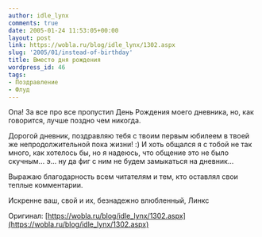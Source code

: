 ```yaml
---
author: idle_lynx
comments: true
date: 2005-01-24 11:53:05+00:00
layout: post
link: https://wobla.ru/blog/idle_lynx/1302.aspx
slug: '2005/01/instead-of-birthday'
title: Вместо дня рождения
wordpress_id: 46
tags:
- Поздравление
- Флуд
---
```


Опа! За все про все пропустил День Рождения моего дневника, но, как говорится, лучше поздно чем никогда.

Дорогой дневник, поздравляю тебя с твоим первым юбилеем в твоей же непродолжительной пока жизни! :) И хоть общался я с тобой не так много, как хотелось бы, но я надеюсь, что общение это не было скучным... э... ну да фиг с ним не будем замыкаться на дневник...

Выражаю благодарность всем читателям и тем, кто оставлял свои теплые комментарии.

Искренне ваш, свой и их,
безнадежно влюбленный,
Линкс

Оригинал: [https://wobla.ru/blog/idle_lynx/1302.aspx](https://wobla.ru/blog/idle_lynx/1302.aspx)
